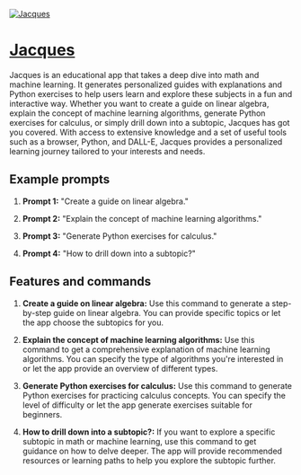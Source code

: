 [![Jacques](https://files.oaiusercontent.com/file-4s0HE4YfEAYpFxnQ0kYUEVMI?se=2123-10-17T17%3A57%3A15Z&sp=r&sv=2021-08-06&sr=b&rscc=max-age%3D31536000%2C%20immutable&rscd=attachment%3B%20filename%3D4bbd8b10-0d1f-4db4-ab3f-edffb96e675f.png&sig=Mroi9bBBjsNtTtYqQ5CPobXRPocKD7a6zlKTOqZMu8E%3D)](https://chat.openai.com/g/g-lgjLNj9Zb-jacques)

# [Jacques](https://chat.openai.com/g/g-lgjLNj9Zb-jacques)

Jacques is an educational app that takes a deep dive into math and machine learning. It generates personalized guides with explanations and Python exercises to help users learn and explore these subjects in a fun and interactive way. Whether you want to create a guide on linear algebra, explain the concept of machine learning algorithms, generate Python exercises for calculus, or simply drill down into a subtopic, Jacques has got you covered. With access to extensive knowledge and a set of useful tools such as a browser, Python, and DALL-E, Jacques provides a personalized learning journey tailored to your interests and needs.

## Example prompts

1. **Prompt 1:** "Create a guide on linear algebra."

2. **Prompt 2:** "Explain the concept of machine learning algorithms."

3. **Prompt 3:** "Generate Python exercises for calculus."

4. **Prompt 4:** "How to drill down into a subtopic?"

## Features and commands

1. **Create a guide on linear algebra:** Use this command to generate a step-by-step guide on linear algebra. You can provide specific topics or let the app choose the subtopics for you.

2. **Explain the concept of machine learning algorithms:** Use this command to get a comprehensive explanation of machine learning algorithms. You can specify the type of algorithms you're interested in or let the app provide an overview of different types.

3. **Generate Python exercises for calculus:** Use this command to generate Python exercises for practicing calculus concepts. You can specify the level of difficulty or let the app generate exercises suitable for beginners.

4. **How to drill down into a subtopic?:** If you want to explore a specific subtopic in math or machine learning, use this command to get guidance on how to delve deeper. The app will provide recommended resources or learning paths to help you explore the subtopic further.